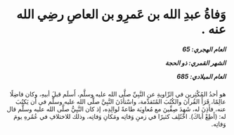 <h1 dir="rtl">وَفاةُ عبدِ الله بن عَمرِو بن العاصِ رضِي الله عنه .</h1>

<h5 dir="rtl">العام الهجري:  65

الشهر القمري: ذو الحجة

العام الميلادي: 685</h5>

<p dir="rtl">هو أحدُ المُكْثِرين في الرِّاويةِ عن النَّبِيِّ صلَّى الله عليه وسلَّم، أَسلَم قبلَ أبيهِ، وكان فاضِلًا عالِمًا، قَرَأَ القُرآنَ والكُتُبَ المُتَقدِّمة، واسْتأذَنَ النَّبِيَّ صلَّى الله عليه وسلَّم في أن يَكتُبَ عنه، فأَذِنَ له، شَهِدَ صِفِّينَ مع مُعاوِيَة طاعةً لوالِدِه، إذ كان النَّبِيُّ صلَّى الله عليه وسلَّم قال له: (أَطِعْ أباكَ). اخْتُلِف كثيرًا في زمنِ وَفاتِه ومَكانِ وَفاتِه، وذلك للاختلافِ في عُمُرهِ يومَ وَفاتِه.</p></br>
